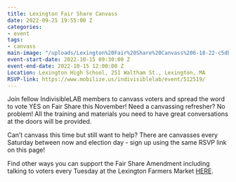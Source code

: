 ```yaml
---
title: Lexington Fair Share Canvass
date: 2022-09-25 19:55:00 Z
categories:
- event
tags:
- canvass
main-image: "/uploads/Lexington%20Fair%20Share%20Canvass%206-18-22-c5db1b.png"
event-start-date: 2022-10-15 09:30:00 Z
event-end-date: 2022-10-15 12:00:00 Z
Location: Lexington High School, 251 Waltham St., Lexington, MA
RSVP-link: https://www.mobilize.us/indivisiblelab/event/512519/
---
```


Join fellow IndivisibleLAB members to canvass voters and spread the word to vote YES on Fair Share this November! Need a canvassing refresher? No problem! All the training and materials you need to have great conversations at the doors will be provided.

Can’t canvass this time but still want to help? There are canvasses every Saturday between now and election day - sign up using the same RSVP link on this page! 

Find other ways you can support the Fair Share Amendment including talking to voters every Tuesday at the Lexington Farmers Market [HERE](https://indivisiblelab.org/action/2022/08/15/help-pass-the-fair-share-amendment.html).